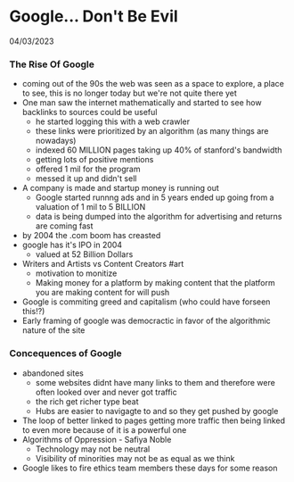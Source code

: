 # Google... Don't Be Evil
04/03/2023

### The Rise Of Google
- coming out of the 90s the web was seen as a space to explore, a place to see, this is no longer today but we're not quite there yet
- One man saw the internet mathematically and started to see how backlinks to sources could be useful
	- he started logging this with a web crawler
	- these links were prioritized by an algorithm (as many things are nowadays)
	- indexed 60 MILLION pages taking up 40% of stanford's bandwidth
	- getting lots of positive mentions
	- offered 1 mil for the program
	- messed it up and didn't sell
- A company is made and startup money is running out
	- Google started runnng ads and in 5 years ended up going from a valuation of 1 mil to 5 BILLION
	- data is being dumped into the algorithm for advertising and returns are coming fast
- by 2004 the .com boom has creasted
- google has it's IPO in 2004
	- valued at 52 Billion Dollars
- Writers and Artists vs Content Creators #art
	- motivation to monitize
	- Making money for a platform by making content that the platform you are making content for will push
- Google is commiting greed and capitalism (who could have forseen this!?)
- Early framing of google was democractic in favor of the algorithmic nature of the site

### Concequences of Google
- abandoned sites
	- some websites didnt have many links to them and therefore were often looked over and never got traffic
	- the rich get richer type beat
	- Hubs are easier to navigagte to and so they get pushed by google
- The loop of better linked to pages getting more traffic then being linked to even more because of it is a powerful one
- Algorithms of Oppression - Safiya Noble
	- Technology may not be neutral
	- Visibility of minorities may not be as equal as we think
- Google likes to fire ethics team members these days for some reason